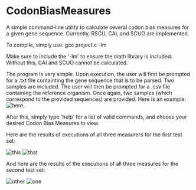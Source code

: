# CodonBiasMeasures
A simple command-line utility to calculate several codon bias measures for a given gene sequence. Currently, RSCU, CAI, and SCUO are implemented.

To compile, simply use:
gcc project.c -lm

Make sure to include the '-lm' to ensure the math library is included. Without this, CAI and SCUO cannot be calculated.

The program is very simple. Upon execution, the user will first be prompted for a .txt file containting the gene sequence that is to be parsed. Two 
samples are included. The user will then be prompted for a .csv file containing the reference organism. Once again, two samples (which correspond to
the provided sequences) are provided. Here is an example: 
![here](https://i.imgur.com/uCGeejj.png).

After this, simply type 'help' for a list of valid commands, and choose your desired Codon Bias Measures to view.

Here are the results of executions of all three measurers for the first test set:

![this](https://i.imgur.com/HGqvnJ3.png)
![that](https://i.imgur.com/jtNCH2V.png)

And here are the results of the executions of all three measures for the second test set:

![other](https://i.imgur.com/Kn7eHLx.png)
![one](https://i.imgur.com/nV3Vng3.png)
